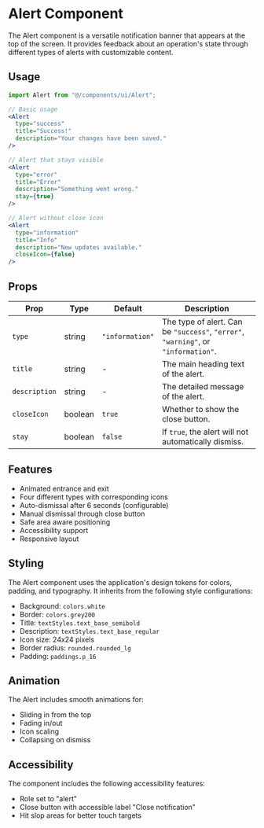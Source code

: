 # Alert Component

The Alert component is a versatile notification banner that appears at the top of the screen. It provides feedback about an operation's state through different types of alerts with customizable content.

## Usage

```jsx
import Alert from "@/components/ui/Alert";

// Basic usage
<Alert 
  type="success"
  title="Success!"
  description="Your changes have been saved."
/>

// Alert that stays visible
<Alert 
  type="error"
  title="Error"
  description="Something went wrong."
  stay={true}
/>

// Alert without close icon
<Alert 
  type="information"
  title="Info"
  description="New updates available."
  closeIcon={false}
/>
```

## Props

| Prop | Type | Default | Description |
|------|------|---------|-------------|
| `type` | string | `"information"` | The type of alert. Can be `"success"`, `"error"`, `"warning"`, or `"information"`. |
| `title` | string | - | The main heading text of the alert. |
| `description` | string | - | The detailed message of the alert. |
| `closeIcon` | boolean | `true` | Whether to show the close button. |
| `stay` | boolean | `false` | If `true`, the alert will not automatically dismiss. |

## Features

- Animated entrance and exit
- Four different types with corresponding icons
- Auto-dismissal after 6 seconds (configurable)
- Manual dismissal through close button
- Safe area aware positioning
- Accessibility support
- Responsive layout

## Styling

The Alert component uses the application's design tokens for colors, padding, and typography. It inherits from the following style configurations:

- Background: `colors.white`
- Border: `colors.grey200`
- Title: `textStyles.text_base_semibold`
- Description: `textStyles.text_base_regular`
- Icon size: 24x24 pixels
- Border radius: `rounded.rounded_lg`
- Padding: `paddings.p_16`

## Animation

The Alert includes smooth animations for:
- Sliding in from the top
- Fading in/out
- Icon scaling
- Collapsing on dismiss

## Accessibility

The component includes the following accessibility features:
- Role set to "alert"
- Close button with accessible label "Close notification"
- Hit slop areas for better touch targets
